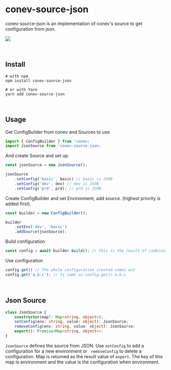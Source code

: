 # conev-source-json

conev-source-json is an implementation of conev's source to get configuration from json.

![](https://img.shields.io/npm/dm/conev-source-json.png?style=flat-square)

​    

## Install

```shell
# with npm 
npm install conev-source-json
 
# or with Yarn 
yarn add conev-source-json
```

​    

## Usage

Get ConfigBuilder from conev and Sources to use.

```typescript
import { ConfigBuilder } from 'conev;
import JsonSource from 'conev-source-json;
```

And create Source and set up.

```typescript
const jsonSource = new JsonSource();

jsonSource    
	.setConfig('basic', basic) // basic is JSON
    .setConfig('dev', dev) // dev is JSON
    .setConfig('prd', prd); // prd is JSON
```

Create ConfigBuilder and set Environment, add source. (highest priority is added first).

```typescript
const builder = new ConfigBuilder();

builder
    .setEnv('dev', 'basic')
    .addSource(jsonSource);
```

Build configuration

```typescript
const config = await builder.build(); // This is the result of combining dev and basic.
```

Use configuration

```typescript
config.get() // The whole configuration created comes out
config.get('a.b.c'); // Is same as config.get().a.b.c
```

​    

## Json Source

```typescript
class JsonSource {
    constructor(map?: Map<string, object>);
    setConfig(env: string, value: object): JsonSource;
    removeConfig(env: string, value: object): JsonSource;
    export(): Promise<Map<string, object>>;
}

```

`JsonSource` defines the source from JSON. Use `setConfig` to add a configuration for a new environment or ` removeConfig` to delete a configuration. Map is returned as the result value of `export`. The key of this map is environment and the value is the configuration when environment.

​    

